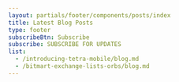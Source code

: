 ```yaml
---
layout: partials/footer/components/posts/index
title: Latest Blog Posts
type: footer
subscribeBtn: Subscribe
subscribe: SUBSCRIBE FOR UPDATES
list:
  - /introducing-tetra-mobile/blog.md
  - /bitmart-exchange-lists-orbs/blog.md
---
```


